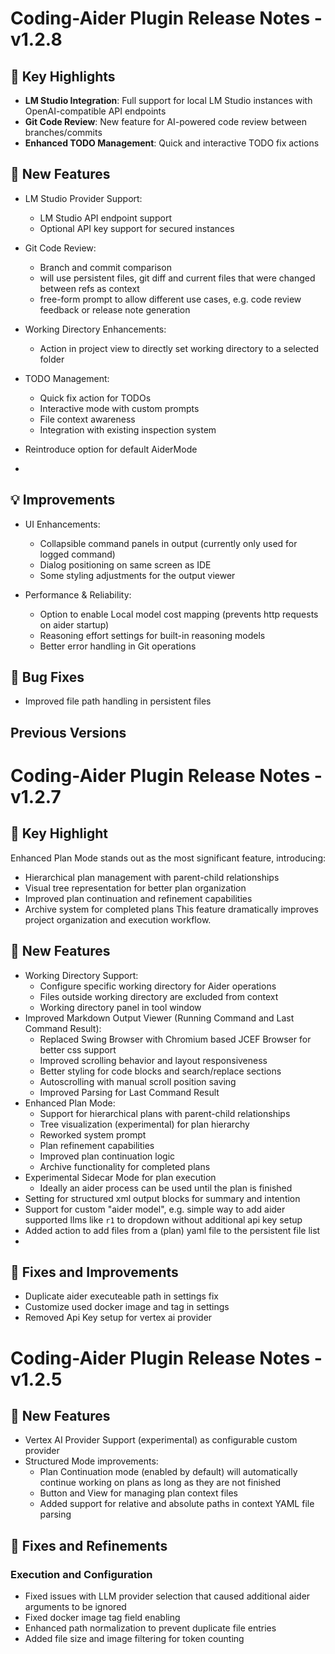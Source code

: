 # Coding-Aider Plugin Release Notes - v1.2.8

## 🌟 Key Highlights

- **LM Studio Integration**: Full support for local LM Studio instances with OpenAI-compatible API endpoints
- **Git Code Review**: New feature for AI-powered code review between branches/commits
- **Enhanced TODO Management**: Quick and interactive TODO fix actions

## 🚀 New Features

- LM Studio Provider Support:
  - LM Studio API endpoint support
  - Optional API key support for secured instances

- Git Code Review:
  - Branch and commit comparison
  - will use persistent files, git diff and current files that were changed between refs as context
  - free-form prompt to allow different use cases, e.g. code review feedback or release note generation

- Working Directory Enhancements:
  - Action in project view to directly set working directory to a selected folder 

- TODO Management:
  - Quick fix action for TODOs
  - Interactive mode with custom prompts
  - File context awareness
  - Integration with existing inspection system
- Reintroduce option for default AiderMode
- 
## 💡 Improvements

- UI Enhancements:
  - Collapsible command panels in output (currently only used for logged command)
  - Dialog positioning on same screen as IDE
  - Some styling adjustments for the output viewer

- Performance & Reliability:
  - Option to enable Local model cost mapping (prevents http requests on aider startup)
  - Reasoning effort settings for built-in reasoning models 
  - Better error handling in Git operations

## 🔧 Bug Fixes
- Improved file path handling in persistent files

## Previous Versions
# Coding-Aider Plugin Release Notes - v1.2.7

## 🌟 Key Highlight

Enhanced Plan Mode stands out as the most significant feature, introducing:
- Hierarchical plan management with parent-child relationships
- Visual tree representation for better plan organization
- Improved plan continuation and refinement capabilities
- Archive system for completed plans
  This feature dramatically improves project organization and execution workflow.

## 🚀 New Features

- Working Directory Support:
  - Configure specific working directory for Aider operations
  - Files outside working directory are excluded from context
  - Working directory panel in tool window
- Improved Markdown Output Viewer (Running Command and Last Command Result):
  - Replaced Swing Browser with Chromium based JCEF Browser for better css support
  - Improved scrolling behavior and layout responsiveness
  - Better styling for code blocks and search/replace sections
  - Autoscrolling with manual scroll position saving
  - Improved Parsing for Last Command Result
- Enhanced Plan Mode:
  - Support for hierarchical plans with parent-child relationships
  - Tree visualization (experimental) for plan hierarchy
  - Reworked system prompt
  - Plan refinement capabilities
  - Improved plan continuation logic
  - Archive functionality for completed plans
- Experimental Sidecar Mode for plan execution
  - Ideally an aider process can be used until the plan is finished
- Setting for structured xml output blocks for summary and intention
- Support for custom "aider model", e.g. simple way to add aider supported llms like `r1` to dropdown without additional api key setup
- Added action to add files from a (plan) yaml file to the persistent file list
-
## 🔧 Fixes and Improvements
- Duplicate aider executeable path in settings fix
- Customize used docker image and tag in settings
- Removed Api Key setup for vertex ai provider

# Coding-Aider Plugin Release Notes - v1.2.5

## 🚀 New Features

- Vertex AI Provider Support (experimental) as configurable custom provider
- Structured Mode improvements:
    - Plan Continuation mode (enabled by default) will automatically continue working on plans as long as they are not finished
    - Button and View for managing plan context files
    - Added support for relative and absolute paths in context YAML file parsing

## 🔧 Fixes and Refinements

### Execution and Configuration
- Fixed issues with LLM provider selection that caused additional aider arguments to be ignored
- Fixed docker image tag field enabling
- Enhanced path normalization to prevent duplicate file entries
- Added file size and image filtering for token counting

